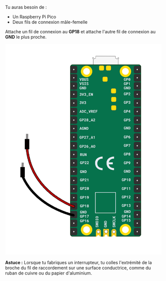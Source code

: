 Tu auras besoin de :

+ Un Raspberry Pi Pico
+ Deux fils de connexion mâle-femelle

Attache un fil de connexion au **GP18** et attache l'autre fil de connexion au **GND** le plus proche.

![Deux fils de connexion attachés à un Raspberry Pi Pico.](images/crafted-switch-wiring.png)

**Astuce :** Lorsque tu fabriques un interrupteur, tu colles l'extrémité de la broche du fil de raccordement sur une surface conductrice, comme du ruban de cuivre ou du papier d'aluminium. 
